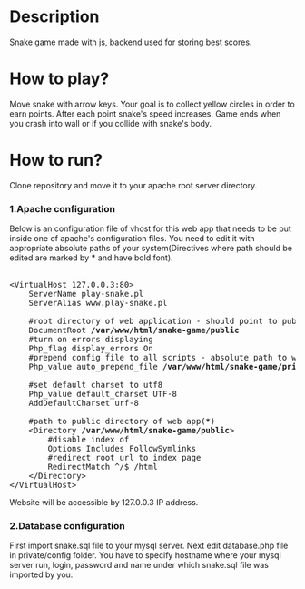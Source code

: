 <h1> Description </h1>
Snake game made with js, backend used for storing best scores.
<h1> How to play? </h1>
Move snake with arrow keys. Your goal is to collect yellow circles in order to earn points. After each point snake's speed increases. Game ends when you crash into wall or if you collide with snake's body.

<h1>How to run?</h1>
Clone repository and move it to your apache root server directory.

<h3>1.Apache configuration</h3>
Below is an configuration file of vhost for this web app that needs to be put inside one of apache's configuration files. You need to edit it with appropriate absolute paths of your system(Directives where path should be edited are marked by <b>*</b> and have bold font).
<br><br>

<pre>
&lt;VirtualHost 127.0.0.3:80&gt;
	ServerName play-snake.pl
	ServerAlias www.play-snake.pl

	#root directory of web application - should point to public directory(<b>*</b>)
	DocumentRoot <b>/var/www/html/snake-game/public</b>
	#turn on errors displaying
	Php_flag display_errors On
	#prepend config file to all scripts - absolute path to web app's main config file(<b>*</b>)
	Php_value auto_prepend_file <b>/var/www/html/snake-game/private/config/config.php</b>
	
	#set default charset to utf8
	Php_value default_charset UTF-8
	AddDefaultCharset urf-8

	#path to public directory of web app(<b>*</b>)
	&lt;Directory <b>/var/www/html/snake-game/public</b>&gt;
		#disable index of
		Options Includes FollowSymlinks
		#redirect root url to index page
		RedirectMatch ^/$ /html
	&lt;/Directory&gt;
&lt;/VirtualHost&gt;
</pre>

Website will be accessible by 127.0.0.3 IP address.

<h3>2.Database configuration</h3>
First import snake.sql file to your mysql server.
Next edit database.php file in private/config folder. You have to specify hostname where your mysql server run, login, password and name under which snake.sql file was imported by you.
